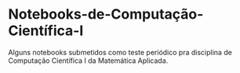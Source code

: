 # Notebooks-de-Computação-Científica-I
Alguns notebooks submetidos como teste periódico pra disciplina de Computação Científica I da Matemática Aplicada.
